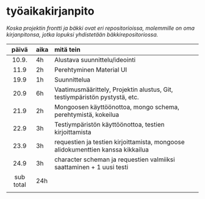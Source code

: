 # työaikakirjanpito

*Koska projektin frontti ja bäkki ovat eri repositorioissa, molemmille on oma kirjanpitonsa, jotka lopuksi yhdistetään bäkkirepositoriossa.*

| päivä | aika | mitä tein  |
| :----:|:-----| :-----|
| 10.9.| 4h | Alustava suunnittelu/ideointi |
| 11.9 | 2h | Perehtyminen Material UI |
| 19.9 | 1h | Suunnittelua |
| 20.9 | 6h | Vaatimusmäärittely, Projektin alustus, Git, testiympäristön pystystä, etc. |
| 21.9 | 2h | Mongoosen käyttöönottoa, mongo schema, perehtymistä, kokeilua |
| 22.9 | 3h | Testiympäristön käyttöönottoa, testien kirjoittamista |
| 23.9 | 3h | requestien ja testien kirjoittamista, mongoose alidokumenttien kanssa kikkailua |
| 24.9 | 3h | character scheman ja requestien valmiiksi saattaminen + 1 uusi testi |
|sub total | 24h ||
||||